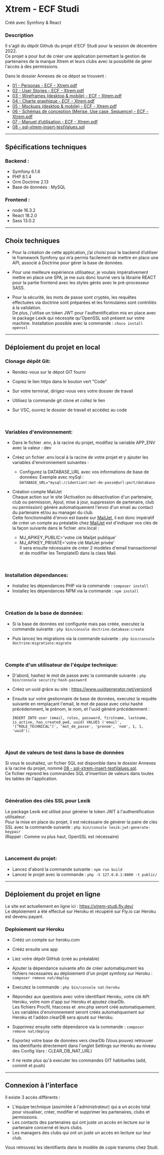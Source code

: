 # Xtrem - ECF Studi
Créé avec Symfony & React

### Description

Il s'agit du dépôt Github du projet d'ECF Studi pour la session de décembre 2022.  
Ce projet a pour but de créer une application permettant la gestion de partenaires de la marque Xtrem et leurs clubs avec la possibilité de gérer l'accès à des permissions.

Dans le dossier Annexes de ce dépot se trouvent :
- [01 - Personas - ECF - Xtrem.pdf](https://github.com/Mat-Boo/xtrem/blob/main/Annexes/01%20-%20Personas%20-%20ECF%20-%20Xtrem.pdf)
- [02 - User Stories - ECF - Xtrem.pdf](https://github.com/Mat-Boo/xtrem/blob/main/Annexes/02%20-%20User%20Stories%20-%20ECF%20-%20Xtrem.pdf)
- [03 - Wireframes (desktop & mobile) - ECF - Xtrem.pdf](https://github.com/Mat-Boo/xtrem/blob/main/Annexes/03%20-%20Wireframes%20(desktop%20%26%20mobile)%20-%20ECF%20-%20Xtrem.pdf)
- [04 - Charte graphique - ECF - Xtrem.pdf](https://github.com/Mat-Boo/xtrem/blob/main/Annexes/04%20-%20Charte%20graphique%20-%20ECF%20-%20Xtrem.pdf)
- [05 - Mockups (desktop & mobile) - ECF - Xtrem.pdf](https://github.com/Mat-Boo/xtrem/blob/main/Annexes/05%20-%20Mockups%20(desktop%20%26%20mobile)%20-%20ECF%20-%20Xtrem.pdf)
- [06 - Schémas de conception (Merise, Use case, Sequence) - ECF - Xtrem.pdf](https://github.com/Mat-Boo/xtrem/blob/main/Annexes/06%20-%20Sch%C3%A9mas%20de%20conception%20(Merise%2C%20Use%20case%2C%20Sequence)%20-%20ECF%20-%20Xtrem.pdf)
- [07 - Manuel d’utilisation - ECF - Xtrem.pdf](https://github.com/Mat-Boo/xtrem/blob/main/Annexes/07%20-%20Manuel%20d'utilisation%20-%20ECF%20-%20Xtrem.pdf)
- [08 - sql-xtrem-insert-testValues.sql](https://github.com/Mat-Boo/xtrem/blob/main/Annexes/08%20-%20Sql%20-%20Insert%20testValues%20-%20ECF%20-%20Xtrem.sql)

---

## Spécifications techniques
### Backend :
- Symfony 6.1.6
- PHP 8.1.4
- Orm Doctrine 2.13
- Base de données : MySQL

### Frontend :
- node 16.3.2
- React 18.2.0
- Sass 13.0.2

---

## Choix techniques
- Pour la création de cette application, j’ai choisi pour le backend d’utiliser le framework Symfony qui m’a permis facilement de mettre en place une API, associé à Doctrine pour gérer la base de données.

- Pour une meilleure expérience utilisateur, je voulais impérativement mettre en place une SPA, je me suis donc tourné vers la librairie REACT pour la partie frontend avec les styles gérés avec le pré-processeur SASS.

- Pour la sécurité, les mots de passe sont cryptés, les requêtes effectuées via doctrine sont préparées et les formulaires sont contrôlés à la validation.  
De plus, j'utilise un token JWT pour l'authentification mis en place avec le package Lexik qui nécessite qu'OpenSSL soit présent sur votre machine. Installation possible avec la commande : `choco install openssl`

---

## Déploiement du projet en local
### Clonage dépôt Git:
- Rendez-vous sur le dépot GIT fourni

- Copiez le lien https dans le bouton vert "Code"

- Sur votre terminal, dirigez-vous vers votre dossier de travail

- Utilisez la commande git clone et collez le lien

- Sur VSC, ouvrez le dossier de travail et accédez au code

<br/>

### Variables d'environnement:
- Dans le fichier .env, à la racine du projet, modifiez la variable APP_ENV avec la valeur : dev
- Créez un fichier .env.local à la racine de votre projet et y ajouter les variables d'environnement suivantes :
  - Configurez la DATABASE_URL avec vos informations de base de données: Exemple avec mySql : `DATABASE_URL="mysql://identiant:mot-de-passe@url:port/database`

- Création compte MailJet  
Chaque action sur le site (Activation ou désactivation d'un partenaire, club ou permission, Ajout, mise à jour, suppression de partenaire, club ou permission) génère automatiquement l'envoi d'un email au contact du partenaire et/ou au manager du club.  
Cette fonctionnalité d'envoi est basée sur [MailJet](https://www.mailjet.com/fr/), il est donc impératif de créer un compte au préalable chez [MailJet](https://www.mailjet.com/fr/) est d'indiquer vos clés de la façon suivante dans le fichier .env.local :
  - MJ_APIKEY_PUBLIC='votre clé Mailjet publique'
  - MJ_APIKEY_PRIVATE='votre clé MailJet privée'  
Il sera ensuite nécessaire de créer 2 modèles d'email transactionnel et de modifier les TemplateID dans la class Mail.

<br/>

### Installation dépendances:
- Installez les dépendances PHP via la commande : `composer install`
- Installez les dépendances NPM via la commande : `npm install`

<br/>

### Création de la base de données:

- Si la base de données est configurée mais pas créée, executez la commande suivante : `php bin/console doctrine:database:create`

- Puis lancez les migrations via la commande suivante : `php bin/console doctrine:migrations:migrate`

<br/>

### Compte d'un utilisateur de l'équipe technique:

- D'abord, hashez le mot de passe avec la commande suivante : `php bin/console security:hash-password`

- Créez un uuid grâce au site : https://www.uuidgenerator.net/version4

- Ensuite sur votre gestionnaire de base de données, executez la requête suivante en remplaçant l'email, le mot de passe avec celui hashé précédemment, le prénom, le nom, et l'uuid généré précédemment :

  `INSERT INTO user (email, roles, password, firstname, lastname, is_active, has_created_pwd, uuid) VALUES ('email', '["ROLE_TECHNICAL"]', 'mot_de_passe', 'prenom', 'nom', 1, 1, 'uuid');`
  
<br/>

### Ajout de valeurs de test dans la base de données
Si vous le souhaitez, un  fichier SQL est disponible dans le dossier Annexes à la racine du projet, nommé [08 - sql-xtrem-insert-testValues.sql](https://github.com/Mat-Boo/xtrem/blob/main/Annexes/08%20-%20Sql%20-%20Insert%20testValues%20-%20ECF%20-%20Xtrem.sql).  
Ce fichier reprend les commandes SQL d'insertion de valeurs dans toutes les tables de l'application.

<br/>

### Génération des clés SSL pour Lexik
Le package Lexik est utilisé pour générer le token JWT à l'authentification utilisateur.  
Pour la mise en place du projet, il est nécéssaire de générer la paire de clés SSL avec la commande suivante : `php bin/console lexik:jwt:generate-keypair`  
(Rappel : Comme vu plus haut, OpenSSL est nécessaire)

<br/>

### Lancement du projet:
- Lancez d'abord la commande suivante : `npm run build`
- Lancez le projet avec la commande : `php -S 127.0.0.1:8000 -t public/`

---


## Déploiement du projet en ligne

Le site est actuellement en ligne ici : https://xtrem-studi.fly.dev/  
Le déploiement a été effectué sur Heroku et récupéré sur Fly.io car Heroku est devenu payant.

### Deploiement sur Heroku

- Crééz un compte sur heroku.com

- Crééz ensuite une app

- Liez votre dépôt GitHub (créé au préalable)

- Ajouter la dépendance suivante afin de créer automatiqument les fichiers necessaires au déploiement d'un projet symfony sur Heroku : `composer remove nat/deploy`

- Executez la commande : `php bin/console nat:heroku`

- Répondez aux questions avec votre identifiant Heroku, votre clé API Heroku, votre nom d'app sur Heroku et ajoutez clearDb.  
Les fichiers Procfil, htaccess et .env.php seront créé automatiquement.
Les variables d'environnement seront créés automatiquement sur Heroku et l'addon clearDB sera ajouté sur Heroku.

- Supprimez ensuite cette dépendance via la commande : `composer remove nat/deploy`

- Exportez votre base de données vers clearDb (Vous pouvez retrouver les identifiants directement dans l'onglet Settings sur Heroku au niveau des Config Vars : CLEAR_DB_NAT_URL)

- Il ne reste plus qu'à executer les commandes GIT habituelles (add, commit et push)

---

## Connexion à l'interface
Il existe 3 accès différents :
- L'équipe technique (assimilée à l'administrateur) qui a un accès total pour visualiser, créer, modifier et supprimer les partenaires, clubs et permissions.
- Les contacts des partenaires qui ont juste un accès en lecture sur le partenaire concerné et leurs clubs.
- Les managers des clubs qui ont un juste un accès en lecture sur leur club.

Vous retrouvez les identifiants dans le modèle de copie transmis chez Studi.